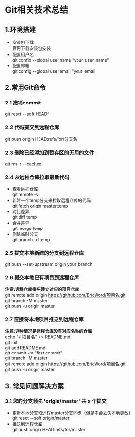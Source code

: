 # Git相关技术总结
## 1.环境搭建
+ 安装包下载  
官网下载安装包安装  
+ 配置用户名  
git config --global user.name “your_user_name” 
+ 配置邮箱  
git config --global user.email “your_email

## 2.常用Git命令
### 2.1 撤销commit
git reset --soft HEAD^

### 2.2 代码提交到远程仓库
git push origin HEAD:refs/for/分支名
### 2.3 删除已经添加到暂存区的无用的文件
git rm -r --cached

### 2.4 从远程仓库拉取最新代码
+ 查看远程仓库  
git remote -v
+ 新建一个temp分支来拉取远程仓库的代码  
git fetch origin master:temp
+ 对比差异  
git diff temp
+ 合并差异  
git merge temp
+ 删除临时分支  
git branch -d temp

### 2.5 提交本地新建的分支到远程仓库
git push --set-upstream origin your_branch

### 2.6 提交本地已有项目到远程仓库
 **注意:远程仓库得先建立对应的项目仓库**  
git remote add origin https://github.com/EricWord/项目名.git  
git branch -M master  
git push -u origin master

### 2.7 直接将本地项目推送到远程仓库
**注意:这种情况是远程仓库没有对应名称的仓库**  
echo "# 项目名" >> README.md  
git init  
git add README.md  
git commit -m "first commit"  
git branch -M master  
git remote add origin https://github.com/EricWord/项目名.git  
git push -u origin master

## 3. 常见问题解决方案
### 3.1 您的分支领先 'origin/master' 共 x 个提交
+ 更新本地分支和远程master分支同步（但是不会丢失本地更改)  
git reset --soft origin/master
+ 推送到远程仓库  
git push origin HEAD:refs/for/master
